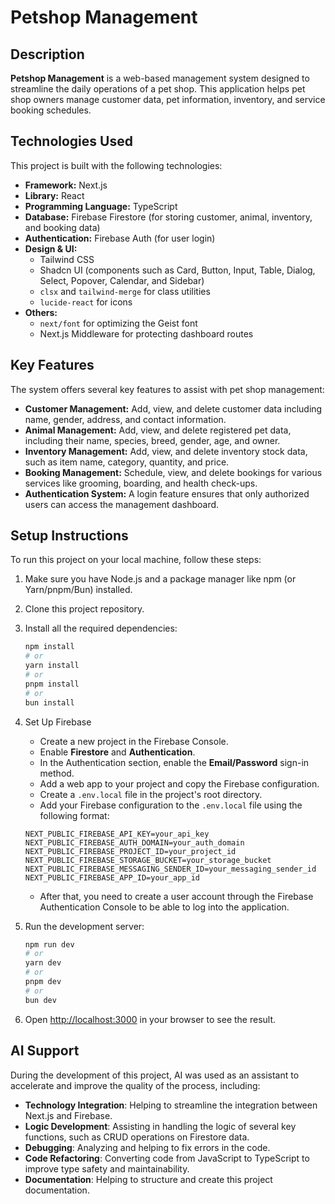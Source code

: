 # Petshop Management

## Description

**Petshop Management** is a web-based management system designed to streamline the daily operations of a pet shop. This application helps pet shop owners manage customer data, pet information, inventory, and service booking schedules.

## Technologies Used

This project is built with the following technologies:

* **Framework:** Next.js
* **Library:** React
* **Programming Language:** TypeScript
* **Database:** Firebase Firestore (for storing customer, animal, inventory, and booking data)
* **Authentication:** Firebase Auth (for user login)
* **Design & UI:**
    * Tailwind CSS
    * Shadcn UI (components such as Card, Button, Input, Table, Dialog, Select, Popover, Calendar, and Sidebar)
    * `clsx` and `tailwind-merge` for class utilities
    * `lucide-react` for icons
* **Others:**
    * `next/font` for optimizing the Geist font
    * Next.js Middleware for protecting dashboard routes

## Key Features

The system offers several key features to assist with pet shop management:

* **Customer Management:** Add, view, and delete customer data including name, gender, address, and contact information.
* **Animal Management:** Add, view, and delete registered pet data, including their name, species, breed, gender, age, and owner.
* **Inventory Management:** Add, view, and delete inventory stock data, such as item name, category, quantity, and price.
* **Booking Management:** Schedule, view, and delete bookings for various services like grooming, boarding, and health check-ups.
* **Authentication System:** A login feature ensures that only authorized users can access the management dashboard.

## Setup Instructions

To run this project on your local machine, follow these steps:

1.  Make sure you have Node.js and a package manager like npm (or Yarn/pnpm/Bun) installed.
2.  Clone this project repository.
3.  Install all the required dependencies:

    ```bash
    npm install
    # or
    yarn install
    # or
    pnpm install
    # or
    bun install
    ```

4.  Set Up Firebase
    * Create a new project in the Firebase Console.
    * Enable **Firestore** and **Authentication**.
    * In the Authentication section, enable the **Email/Password** sign-in method.
    * Add a web app to your project and copy the Firebase configuration.
    * Create a `.env.local` file in the project's root directory.
    * Add your Firebase configuration to the `.env.local` file using the following format:
    ```
    NEXT_PUBLIC_FIREBASE_API_KEY=your_api_key
    NEXT_PUBLIC_FIREBASE_AUTH_DOMAIN=your_auth_domain
    NEXT_PUBLIC_FIREBASE_PROJECT_ID=your_project_id
    NEXT_PUBLIC_FIREBASE_STORAGE_BUCKET=your_storage_bucket
    NEXT_PUBLIC_FIREBASE_MESSAGING_SENDER_ID=your_messaging_sender_id
    NEXT_PUBLIC_FIREBASE_APP_ID=your_app_id
    ```
    * After that, you need to create a user account through the Firebase Authentication Console to be able to log into the application.

5.  Run the development server:

    ```bash
    npm run dev
    # or
    yarn dev
    # or
    pnpm dev
    # or
    bun dev
    ```

6.  Open [http://localhost:3000](http://localhost:3000) in your browser to see the result.

## AI Support

During the development of this project, AI was used as an assistant to accelerate and improve the quality of the process, including:

* **Technology Integration**: Helping to streamline the integration between Next.js and Firebase.
* **Logic Development**: Assisting in handling the logic of several key functions, such as CRUD operations on Firestore data.
* **Debugging**: Analyzing and helping to fix errors in the code.
* **Code Refactoring**: Converting code from JavaScript to TypeScript to improve type safety and maintainability.
* **Documentation**: Helping to structure and create this project documentation.